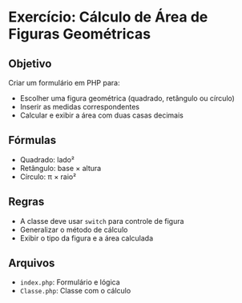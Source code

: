 # Exercício: Cálculo de Área de Figuras Geométricas

## Objetivo
Criar um formulário em PHP para:
- Escolher uma figura geométrica (quadrado, retângulo ou círculo)
- Inserir as medidas correspondentes
- Calcular e exibir a área com duas casas decimais

## Fórmulas
- Quadrado: lado²
- Retângulo: base × altura
- Círculo: π × raio²

## Regras
- A classe deve usar `switch` para controle de figura
- Generalizar o método de cálculo
- Exibir o tipo da figura e a área calculada

## Arquivos
- `index.php`: Formulário e lógica
- `Classe.php`: Classe com o cálculo
